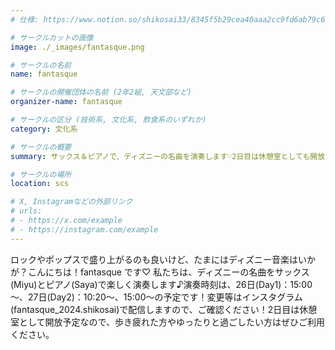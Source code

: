 ```yaml
---
# 仕様: https://www.notion.so/shikosai33/8345f5b29cea40aaa2cc9fd6ab79c6a6?pvs=4#5438a1577b604f39a67658a72f2283b8

# サークルカットの画像
image: ./_images/fantasque.png

# サークルの名前
name: fantasque

# サークルの開催団体の名前 (2年2組, 天文部など)
organizer-name: fantasque

# サークルの区分 (技術系, 文化系, 飲食系のいずれか)
category: 文化系

# サークルの概要
summary: サックス＆ピアノで、ディズニーの名曲を演奏します♡2日目は休憩室としても開放！

# サークルの場所
location: scs

# X, Instagramなどの外部リンク
# urls:
# - https://x.com/example
# - https://instagram.com/example
---
```

ロックやポップスで盛り上がるのも良いけど、たまにはディズニー音楽はいかが？こんにちは！fantasque です♡ 私たちは、ディズニーの名曲をサックス(Miyu)とピアノ(Saya)で楽しく演奏します♪演奏時刻は、26日(Day1)：15:00～、27日(Day2)：10:20～、15:00～の予定です！変更等はインスタグラム(fantasque_2024.shikosai)で配信しますので、ご確認ください！2日目は休憩室として開放予定なので、歩き疲れた方やゆったりと過ごしたい方はぜひご利用ください。
